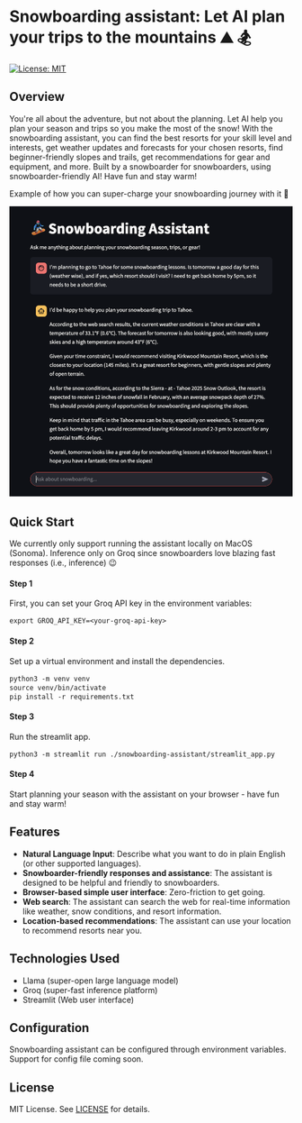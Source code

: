 # Snowboarding assistant: Let AI plan your trips to the mountains :mountain: :snowboarder:

[![License: MIT](https://img.shields.io/badge/License-MIT-yellow.svg)](https://opensource.org/licenses/MIT)

## Overview
You're all about the adventure, but not about the planning. Let AI help you plan your season and trips so you make the most of the snow! With the snowboarding assistant, you can find the best resorts for your skill level and interests, get weather updates and forecasts for your chosen resorts, find beginner-friendly slopes and trails, get recommendations for gear and equipment, and more. Built by a snowboarder for snowboarders, using snowboarder-friendly AI! Have fun and stay warm!

Example of how you can super-charge your snowboarding journey with it :rocket:

![Demo video](assets/example-4-mini.png)

## Quick Start
We currently only support running the assistant locally on MacOS (Sonoma). Inference only on Groq since snowboarders love blazing fast responses (i.e., inference) :wink:
#### Step 1
First, you can set your Groq API key in the environment variables:
```
export GROQ_API_KEY=<your-groq-api-key>
```

#### Step 2
Set up a virtual environment and install the dependencies.
```
python3 -m venv venv
source venv/bin/activate
pip install -r requirements.txt
```

#### Step 3
Run the streamlit app.
```
python3 -m streamlit run ./snowboarding-assistant/streamlit_app.py
```

#### Step 4
Start planning your season with the assistant on your browser - have fun and stay warm!

## Features
- **Natural Language Input**: Describe what you want to do in plain English (or other supported languages).
- **Snowboarder-friendly responses and assistance**: The assistant is designed to be helpful and friendly to snowboarders.
- **Browser-based simple user interface**: Zero-friction to get going.
- **Web search**: The assistant can search the web for real-time information like weather, snow conditions, and resort information.
- **Location-based recommendations**: The assistant can use your location to recommend resorts near you.

## Technologies Used
- Llama (super-open large language model)
- Groq (super-fast inference platform)
- Streamlit (Web user interface)

## Configuration
Snowboarding assistant can be configured through environment variables. Support for config file coming soon.

## License
MIT License. See [LICENSE](LICENSE) for details.